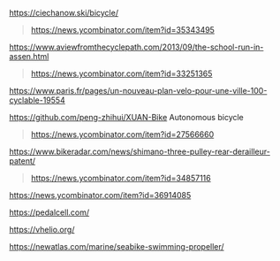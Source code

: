 https://ciechanow.ski/bicycle/
> https://news.ycombinator.com/item?id=35343495

https://www.aviewfromthecyclepath.com/2013/09/the-school-run-in-assen.html
> https://news.ycombinator.com/item?id=33251365

https://www.paris.fr/pages/un-nouveau-plan-velo-pour-une-ville-100-cyclable-19554

https://github.com/peng-zhihui/XUAN-Bike Autonomous bicycle
> https://news.ycombinator.com/item?id=27566660

https://www.bikeradar.com/news/shimano-three-pulley-rear-derailleur-patent/
> https://news.ycombinator.com/item?id=34857116

https://news.ycombinator.com/item?id=36914085

https://pedalcell.com/

https://vhelio.org/

https://newatlas.com/marine/seabike-swimming-propeller/

